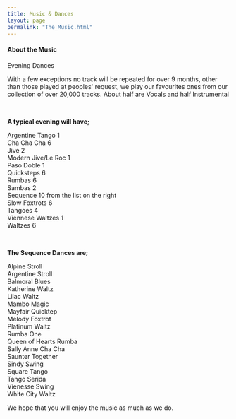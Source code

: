 ```yaml
---
title: Music & Dances
layout: page
permalink: "The_Music.html"
---
```

<article class="grid_12 center-text">
<h4>About the Music</h4>
</article>


<article class="grid_4">
<div class="information-header">
Evening Dances
</div>
<p>With a few exceptions no track will be repeated for over 9 months, other than those played at peoples' request, we play our favourites ones from our collection of over 20,000 tracks. About half are Vocals and half Instrumental</p>
</article>

  <article class="grid_4">
  <BR>
    <p>  <strong>A typical evening will have; </strong></p>
  <p>Argentine Tango		1
<br/>Cha Cha Cha		6
<br/>Jive			2
<br/>Modern Jive/Le Roc	1
<br/>Paso Doble	1  
<br/>Quicksteps		6
<br/>Rumbas			6	
<br/>Sambas			2
<br/>Sequence			10  from the list on the right
<br/>Slow Foxtrots		6
<br/>Tangoes			4
<br/>Viennese Waltzes		1
<br/>Waltzes			6
    </p>
  </article>
  
   <article class="grid_4">
  <BR>
    <p>  <strong>The Sequence Dances are; </strong></p>
  <p>Alpine Stroll
<br/>Argentine Stroll
    <br/>Balmoral Blues
<br/>Katherine Waltz
<br/>Lilac Waltz
<br/>Mambo Magic
<br/>Mayfair Quicktep 
<br/>Melody Foxtrot
<br/>Platinum Waltz    
<br/>Rumba One  
<br/>Queen of Hearts Rumba
<br/>Sally Anne Cha Cha
<br/>Saunter Together
<br/>Sindy Swing
<br/>Square Tango
<br/>Tango Serida
<br/>Vienesse Swing
    <br/>White City Waltz
    </p>
  </article>
  
  <article class="grid_12">
<p>We hope that you will enjoy the music as much as we do.
</p>  
</article>
